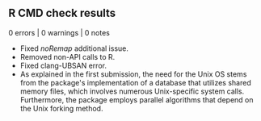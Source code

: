 ## R CMD check results

0 errors | 0 warnings | 0 notes

* Fixed *noRemap* additional issue.
* Removed non-API calls to R.
* Fixed clang-UBSAN error.
* As explained in the first submission, the need for the Unix OS stems from the package's implementation of a database that utilizes shared memory files, which involves numerous Unix-specific system calls. Furthermore, the package employs parallel algorithms that depend on the Unix forking method.


